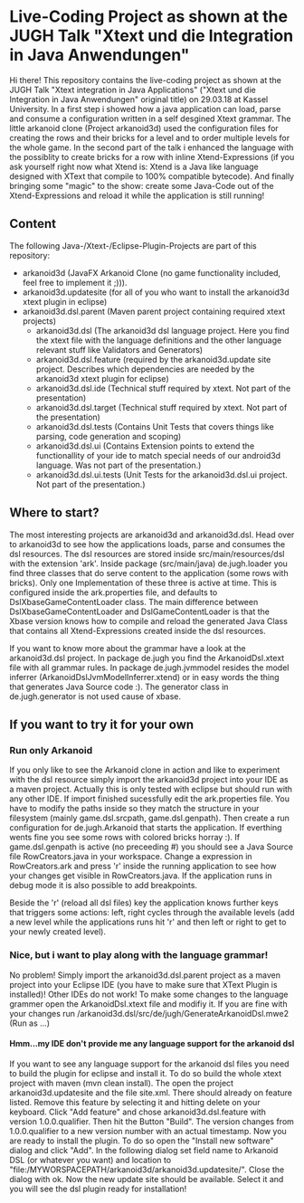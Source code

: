 # Live-Coding Project as shown at the JUGH Talk "Xtext und die Integration in Java Anwendungen"
Hi there!
This repository contains the live-coding project as shown at the JUGH Talk "Xtext integration in Java Applications" ("Xtext und die Integration in Java Anwendungen" original title) on 29.03.18 at Kassel University. In a first step i showed how a java application can load, parse and consume a configuration written in a self desgined Xtext grammar. The little arkanoid clone (Project arkanoid3d) used the configuration files for creating the rows and their bricks for a level and to order multiple levels for the whole game. In the second part of the talk i enhanced the language with the possiblity to create bricks for a row with inline Xtend-Expressions (if you ask yourself right now what Xtend is: Xtend is a Java like language designed with XText that compile to 100% compatible bytecode). And finally bringing some "magic" to the show: create some Java-Code out of the Xtend-Expressions and reload it while the application is still running!

## Content
The following Java-/Xtext-/Eclipse-Plugin-Projects are part of this repository:

* arkanoid3d (JavaFX Arkanoid Clone (no game functionality included, feel free to implement it ;))).
* arkanoid3d.updatesite (for all of you who want to install the arkanoid3d xtext plugin in eclipse)
* arkanoid3d.dsl.parent (Maven parent project containing required xtext projects)
  * arkanoid3d.dsl (The arkanoid3d dsl language project. Here you find the xtext file with the language definitions and the other language relevant stuff like Validators and Generators)
  * arkanoid3d.dsl.feature (required by the arkanoid3d.update site project. Describes which dependencies are needed by the arkanoid3d xtext plugin for eclipse)
  * arkanoid3d.dsl.ide (Technical stuff required by xtext. Not part of the presentation)
  * arkanoid3d.dsl.target (Technical stuff required by xtext. Not part of the presentation)
  * arkanoid3d.dsl.tests (Contains Unit Tests that covers things like parsing, code generation and scoping)
  * arkanoid3d.dsl.ui (Contains Extension points to extend the functionallity of your ide to match special needs of our android3d language. Was not part of the presentation.)
  * arkanoid3d.dsl.ui.tests (Unit Tests for the arkanoid3d.dsl.ui project. Not part of the presentation.)

 ## Where to start?
 The most interesting projects are arkanoid3d and arkanoid3d.dsl. Head over to arkanoid3d to see how the applications loads, parse and consumes the dsl resources. The dsl resources are stored inside src/main/resources/dsl with the extension 'ark'. Inside package (src/main/java) de.jugh.loader you find three classes that do serve content to the application (some rows with bricks). Only one Implementation of these three is active at time. This is configured inside the ark.properties file, and defaults to DslXbaseGameContentLoader class. The main difference between DslXbaseGameContentLoader and DslGameContentLoader is that the Xbase version knows how to compile and reload the generated Java Class that contains all Xtend-Expressions created inside the dsl resources.

 If you want to know more about the grammar have a look at the arkanoid3d.dsl project. In package de.jugh you find the ArkanoidDsl.xtext file with all grammar rules. In package de.jugh.jvmmodel resides the model inferrer (ArkanoidDslJvmModelInferrer.xtend) or in easy words the thing that generates Java Source code :). The generator class in de.jugh.generator is not used cause of xbase.

 ## If you want to try it for your own
 ### Run only Arkanoid
 If you only like to see the Arkanoid clone in action and like to experiment with the dsl resource simply import the arkanoid3d project into your IDE as a maven project. Actually this is only tested with eclipse but should run with any other IDE. If import finished sucessfully edit the ark.properties file. You have to modify the paths inside so they match the structure in your filesystem (mainly game.dsl.srcpath, game.dsl.genpath). Then create a run configuration for de.jugh.Arkanoid that starts the application. If everthing wents fine you see some rows with colored bricks horray :). If game.dsl.genpath is active (no preceeding #) you should see a Java Source file RowCreators.java in your workspace. Change a expression in RowCreators.ark and press 'r' inside the running application to see how your changes get visible in RowCreators.java. If the application runs in debug mode it is also possible to add breakpoints.

 Beside the 'r' (reload all dsl files) key the application knows further keys that triggers some actions: left, right cycles through the available levels (add a new level while the applications runs hit 'r' and then left or right to get to your newly created level).

 ### Nice, but i want to play along with the language grammar!
 No problem! Simply import the arkanoid3d.dsl.parent project as a maven project into your Eclipse IDE (you have to make sure that XText Plugin is installed)! Other IDEs do not work! To make some changes to the language grammer open the ArkanoidDsl.xtext file and modifiy it. If you are fine with your changes run /arkanoid3d.dsl/src/de/jugh/GenerateArkanoidDsl.mwe2 (Run as ...)

#### Hmm...my IDE don't provide me any language support for the arkanoid dsl
 If you want to see any language support for the arkanoid dsl files you need to build the plugin for eclipse and install it. To do so build the whole xtext project with maven (mvn clean install). The open the project arkanoid3d.updatesite and the file site.xml. There should already on feature listed. Remove this feature by selecting it and hitting delete on your keyboard. Click "Add feature" and chose arkanoid3d.dsl.feature with version 1.0.0.qualifier. Then hit the Button "Build". The version changes from 1.0.0.qualifier to a new version number with an actual timestamp. Now you are ready to install the plugin. To do so open the "Install new software" dialog and click "Add". In the following dialog set field name to Arkanoid DSL (or whatever you want) and location to "file:/MYWORSPACEPATH/arkanoid3d/arkanoid3d.updatesite/". Close the dialog with ok. Now the new update site should be available. Select it and you will see the dsl plugin ready for installation!